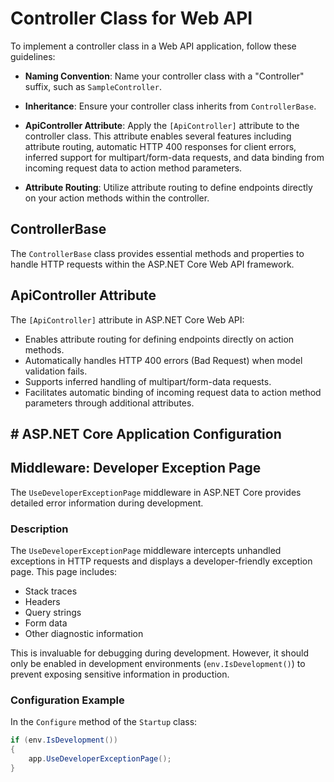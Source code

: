 # Controller Class for Web API

To implement a controller class in a Web API application, follow these guidelines:

- **Naming Convention**: Name your controller class with a "Controller" suffix, such as `SampleController`.

- **Inheritance**: Ensure your controller class inherits from `ControllerBase`.

- **ApiController Attribute**: Apply the `[ApiController]` attribute to the controller class. This attribute enables several features including attribute routing, automatic HTTP 400 responses for client errors, inferred support for multipart/form-data requests, and data binding from incoming request data to action method parameters.

- **Attribute Routing**: Utilize attribute routing to define endpoints directly on your action methods within the controller.

## ControllerBase

The `ControllerBase` class provides essential methods and properties to handle HTTP requests within the ASP.NET Core Web API framework.

## ApiController Attribute

The `[ApiController]` attribute in ASP.NET Core Web API:

- Enables attribute routing for defining endpoints directly on action methods.
- Automatically handles HTTP 400 errors (Bad Request) when model validation fails.
- Supports inferred handling of multipart/form-data requests.
- Facilitates automatic binding of incoming request data to action method parameters through additional attributes.

## # ASP.NET Core Application Configuration

## Middleware: Developer Exception Page

The `UseDeveloperExceptionPage` middleware in ASP.NET Core provides detailed error information during development.

### Description

The `UseDeveloperExceptionPage` middleware intercepts unhandled exceptions in HTTP requests and displays a developer-friendly exception page. This page includes:

- Stack traces
- Headers
- Query strings
- Form data
- Other diagnostic information

This is invaluable for debugging during development. However, it should only be enabled in development environments (`env.IsDevelopment()`) to prevent exposing sensitive information in production.

### Configuration Example

In the `Configure` method of the `Startup` class:

```csharp
if (env.IsDevelopment())
{
    app.UseDeveloperExceptionPage();
}
```
